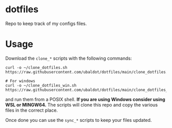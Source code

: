 # dotfiles
Repo to keep track of my configs files.

# Usage
Download the `clone_*` scripts with the following commands:

```
curl -o ~/clone_dotfiles.sh https://raw.githubusercontent.com/ubaldot/dotfiles/main/clone_dotfiles.sh
```

```
# For windows
curl -o ~/clone_dotfiles_win.sh https://raw.githubusercontent.com/ubaldot/dotfiles/main/clone_dotfiles_win.sh
```

and run them from a POSIX shell. **If you are using Windows consider using WSL or MINGW64.**
The scripts will clone this repo and copy the various files in the correct
place. 

Once done you can use the `sync_*` scripts to keep your files updated. 

